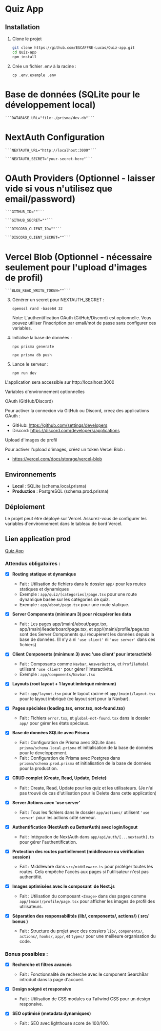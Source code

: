 # Quiz App

## Installation

1. Clone le projet
   ```bash
   git clone https://github.com/ESCAFFRE-Lucas/Quiz-app.git
   cd Quiz-app
   npm install

2. Crée un fichier .env à la racine :

    ``` cp .env.example .env ```

# Base de données (SQLite pour le développement local)

    ```DATABASE_URL="file:./prisma/dev.db"```

# NextAuth Configuration

    ```NEXTAUTH_URL="http://localhost:3000"```

    ```NEXTAUTH_SECRET="your-secret-here"```

# OAuth Providers (Optionnel - laisser vide si vous n'utilisez que email/password)

    ```GITHUB_ID=""```

    ```GITHUB_SECRET=""```

    ```DISCORD_CLIENT_ID=""```

    ```DISCORD_CLIENT_SECRET=""```

# Vercel Blob (Optionnel - nécessaire seulement pour l'upload d'images de profil)

    ```BLOB_READ_WRITE_TOKEN=""```

3. Générer un secret pour NEXTAUTH_SECRET :

   ```openssl rand -base64 32```

   Note: L'authentification OAuth (GitHub/Discord) est optionnelle. Vous pouvez utiliser
   l'inscription par email/mot de passe sans configurer ces variables.

4. Initialise la base de données :

   ```npx prisma generate```

   ```npx prisma db push```

5. Lance le serveur :

   ```npm run dev```

L'application sera accessible sur http://localhost:3000

Variables d'environnement optionnelles

OAuth (GitHub/Discord)

Pour activer la connexion via GitHub ou Discord, créez des applications OAuth :
- GitHub: https://github.com/settings/developers
- Discord: https://discord.com/developers/applications

Upload d'images de profil

Pour activer l'upload d'images, créez un token Vercel Blob :
- https://vercel.com/docs/storage/vercel-blob

## Environnements

- **Local** : SQLite (schema.local.prisma)
- **Production** : PostgreSQL (schema.prod.prisma)

## Déploiement
Le projet peut être déployé sur Vercel. Assurez-vous de configurer les variables d'environnement dans le tableau de bord Vercel.

## Lien application prod
[Quiz App](https://quiz.lucesf.com/)

### Attendus obligatoires :
- [x] **Routing statique et dynamique**
  - Fait : Utilisation de fichiers dans le dossier `app/` pour les routes statiques et dynamiques
  - Exemple : `app/quiz/[categories]/page.tsx` pour une route dynamique basée sur les catégories de quiz.
  - Exemple : `app/about/page.tsx` pour une route statique.

- [x] **Server Components (minimum 3) pour récupérer les data**
  - Fait : Les pages app/(main)/about/page.tsx, app/(main)/leaderboard/page.tsx, et app/(main)/profile/page.tsx sont des Server Components qui récupèrent les données depuis la base de données.
    (Il n'y a ni `'use client'` ni `'use server'` dans ces fichiers)

- [x] **Client Components (minimum 3) avec 'use client' pour interactivité**
  - Fait : Composants comme `Navbar`, `AnswerButton`, et `ProfileModal` utilisant `'use client'` pour gérer l'interactivité.
  - Exemple : `app/components/Navbar.tsx`

- [x] **Layouts (root layout + 1 layout imbriqué minimum)**
  - Fait : `app/layout.tsx` pour le layout racine et `app/(main)/layout.tsx` pour le layout imbriqué (ce layout sert pour la Navbar).

- [x] **Pages spéciales (loading.tsx, error.tsx, not-found.tsx)**
  - Fait : Fichiers `error.tsx`, et `global-not-found.tsx` dans le dossier `app/` pour gérer les états spéciaux.

- [x] **Base de données SQLite avec Prisma**
  - Fait : Configuration de Prisma avec SQLite dans `prisma/schema.local.prisma` et initialisation de la base de données pour le developpement.
  - Fait : Configuration de Prisma avec Postgres dans `prisma/schema.prod.prisma` et initialisation de la base de données pour la production.

- [x] **CRUD complet (Create, Read, Update, Delete)**
  - Fait : Create, Read, Update pour les quiz et les utilisateurs. (Je n'ai pas trouvé de cas d'utilisation pour le Delete dans cette application)

- [x] **Server Actions avec 'use server'**
  - Fait : Tous les fichiers dans le dossier `app/actions/` utilisent `'use server'` pour les actions côté serveur.

- [x] **Authentification (NextAuth ou BetterAuth) avec login/logout**
  - Fait : Intégration de NextAuth dans `app/api/auth/[...nextauth].ts` pour gérer l'authentification.

- [x] **Protection des routes partiellement (middleware ou vérification session)**
  - Fait : Middleware dans `src/middleware.ts` pour protéger toutes les routes. Cela empêche l'accès aux pages si l'utilisateur n'est pas authentifié.

- [x] **Images optimisées avec le composant <Image> de Next.js**
  - Fait : Utilisation du composant `<Image>` dans des pages comme `app/(main)/profile/page.tsx` pour afficher les images de profil des utilisateurs.

- [x] **Séparation des responsabilités (lib/, components/, actions/) ( src/ bonus )**
  - Fait : Structure du projet avec des dossiers `lib/`, `components/`, `actions/`, `hooks/`, `app/`, et `types/` pour une meilleure organisation du code.

### Bonus possibles :
- [x] **Recherche et filtres avancés**
  - Fait : Fonctionnalité de recherche avec le component SearchBar introduit dans la page d'accueil.

- [x] **Design soigné et responsive**
  - Fait : Utilisation de CSS modules ou Tailwind CSS pour un design responsive.

- [x] **SEO optimisé (metadata dynamiques)**
  - Fait : SEO avec lighthouse score de 100/100.